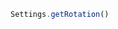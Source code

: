 <!--TITLE:Settings.getRotation()-->
<!--ABOUT:Upspark's Settings API module.-->

```javascript
Settings.getRotation()
```